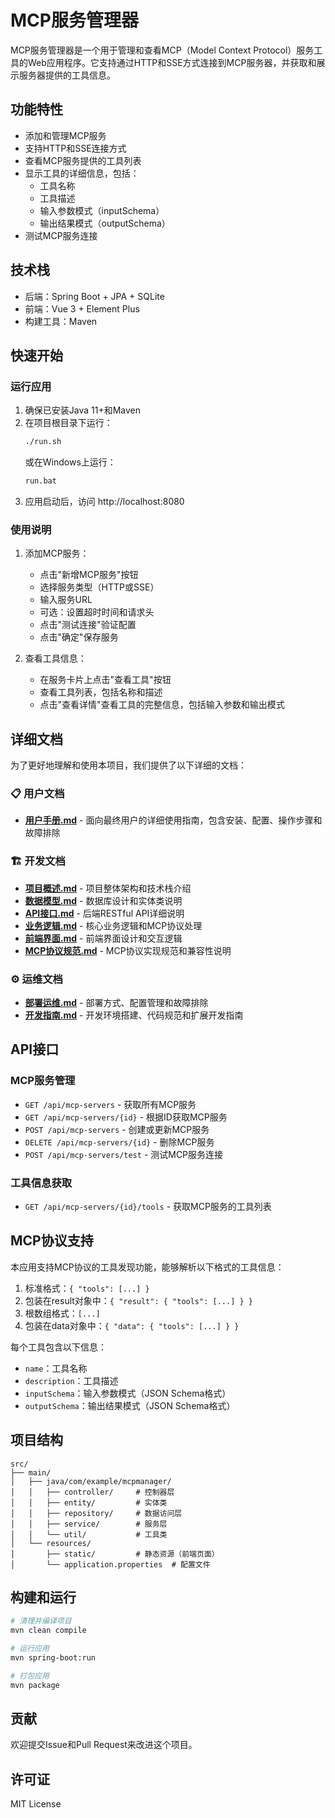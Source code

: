 # MCP服务管理器

MCP服务管理器是一个用于管理和查看MCP（Model Context Protocol）服务工具的Web应用程序。它支持通过HTTP和SSE方式连接到MCP服务器，并获取和展示服务器提供的工具信息。

## 功能特性

- 添加和管理MCP服务
- 支持HTTP和SSE连接方式
- 查看MCP服务提供的工具列表
- 显示工具的详细信息，包括：
  - 工具名称
  - 工具描述
  - 输入参数模式（inputSchema）
  - 输出结果模式（outputSchema）
- 测试MCP服务连接

## 技术栈

- 后端：Spring Boot + JPA + SQLite
- 前端：Vue 3 + Element Plus
- 构建工具：Maven

## 快速开始

### 运行应用

1. 确保已安装Java 11+和Maven
2. 在项目根目录下运行：
   ```bash
   ./run.sh
   ```
   或在Windows上运行：
   ```cmd
   run.bat
   ```
3. 应用启动后，访问 http://localhost:8080

### 使用说明

1. 添加MCP服务：
   - 点击"新增MCP服务"按钮
   - 选择服务类型（HTTP或SSE）
   - 输入服务URL
   - 可选：设置超时时间和请求头
   - 点击"测试连接"验证配置
   - 点击"确定"保存服务

2. 查看工具信息：
   - 在服务卡片上点击"查看工具"按钮
   - 查看工具列表，包括名称和描述
   - 点击"查看详情"查看工具的完整信息，包括输入参数和输出模式

## 详细文档

为了更好地理解和使用本项目，我们提供了以下详细的文档：

### 📋 用户文档
- [**用户手册.md**](md/用户手册.md) - 面向最终用户的详细使用指南，包含安装、配置、操作步骤和故障排除

### 🏗️ 开发文档
- [**项目概述.md**](md/项目概述.md) - 项目整体架构和技术栈介绍
- [**数据模型.md**](md/数据模型.md) - 数据库设计和实体类说明
- [**API接口.md**](md/API接口.md) - 后端RESTful API详细说明
- [**业务逻辑.md**](md/业务逻辑.md) - 核心业务逻辑和MCP协议处理
- [**前端界面.md**](md/前端界面.md) - 前端界面设计和交互逻辑
- [**MCP协议规范.md**](md/MCP协议规范.md) - MCP协议实现规范和兼容性说明

### ⚙️ 运维文档
- [**部署运维.md**](md/部署运维.md) - 部署方式、配置管理和故障排除
- [**开发指南.md**](md/开发指南.md) - 开发环境搭建、代码规范和扩展开发指南

## API接口

### MCP服务管理

- `GET /api/mcp-servers` - 获取所有MCP服务
- `GET /api/mcp-servers/{id}` - 根据ID获取MCP服务
- `POST /api/mcp-servers` - 创建或更新MCP服务
- `DELETE /api/mcp-servers/{id}` - 删除MCP服务
- `POST /api/mcp-servers/test` - 测试MCP服务连接

### 工具信息获取

- `GET /api/mcp-servers/{id}/tools` - 获取MCP服务的工具列表

## MCP协议支持

本应用支持MCP协议的工具发现功能，能够解析以下格式的工具信息：

1. 标准格式：`{ "tools": [...] }`
2. 包装在result对象中：`{ "result": { "tools": [...] } }`
3. 根数组格式：`[...]`
4. 包装在data对象中：`{ "data": { "tools": [...] } }`

每个工具包含以下信息：
- `name`：工具名称
- `description`：工具描述
- `inputSchema`：输入参数模式（JSON Schema格式）
- `outputSchema`：输出结果模式（JSON Schema格式）

## 项目结构

```
src/
├── main/
│   ├── java/com/example/mcpmanager/
│   │   ├── controller/     # 控制器层
│   │   ├── entity/         # 实体类
│   │   ├── repository/     # 数据访问层
│   │   ├── service/        # 服务层
│   │   └── util/           # 工具类
│   └── resources/
│       ├── static/         # 静态资源（前端页面）
│       └── application.properties  # 配置文件
```

## 构建和运行

```bash
# 清理并编译项目
mvn clean compile

# 运行应用
mvn spring-boot:run

# 打包应用
mvn package
```

## 贡献

欢迎提交Issue和Pull Request来改进这个项目。

## 许可证

MIT License

